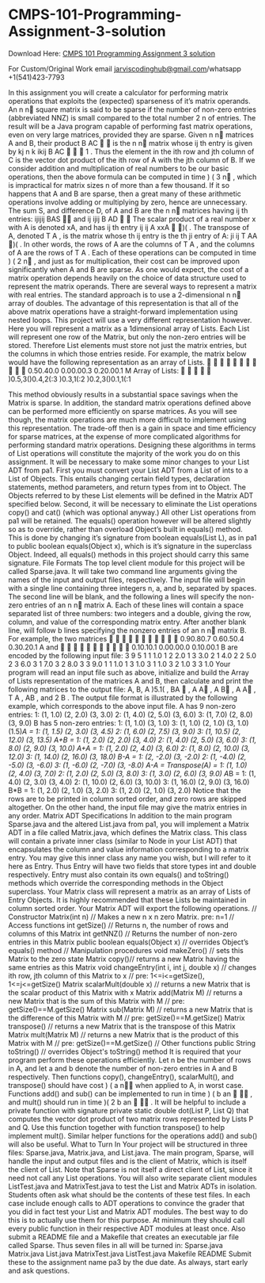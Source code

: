 # CMPS-101-Programming-Assignment-3-solution

Download Here: [CMPS 101 Programming Assignment 3 solution](https://jarviscodinghub.com/assignment/cmps-101-programming-assignment-3-solution/)

For Custom/Original Work email jarviscodinghub@gmail.com/whatsapp +1(541)423-7793

In this assignment you will create a calculator for performing matrix operations that exploits the (expected) sparseness of it’s matrix operands. An n n square matrix is said to be sparse if the number of non-zero entries (abbreviated NNZ) is small compared to the total number 2 n of entries. The result will be a Java program capable of performing fast matrix operations, even on very large matrices, provided they are sparse.
Given n n matrices A and B, their product B AC   is the n n matrix whose ij th entry is given by
kj
n
k ikij B AC    1
.
Thus the element in the ith row and jth column of C is the vector dot product of the ith row of A with the jth column of B. If we consider addition and multiplication of real numbers to be our basic operations, then the above formula can be computed in time ) ( 3 n , which is impractical for matrix sizes n of more than a few thousand. If it so happens that A and B are sparse, then a great many of these arithmetic operations involve adding or multiplying by zero, hence are unnecessary.
The sum S, and difference D, of A and B are the n n matrices having ij th entries:
ijijij BAS  and ij ijij B AD  
The scalar product of a real number x with A is denoted xA, and has ij th entry ij ij A xxA  )( . The transpose of A, denoted T A , is the matrix whose th ij entry is the th ji entry of A: ji ij T AA )( . In other words, the rows of A are the columns of T A , and the columns of A are the rows of T A . Each of these operations can be computed in time ) ( 2 n , and just as for multiplication, their cost can be improved upon significantly when A and B are sparse.
As one would expect, the cost of a matrix operation depends heavily on the choice of data structure used to represent the matrix operands. There are several ways to represent a matrix with real entries. The standard approach is to use a 2-dimensional n n array of doubles. The advantage of this representation is that all of the above matrix operations have a straight-forward implementation using nested loops. This project will use a very different representation however. Here you will represent a matrix as a 1dimensional array of Lists. Each List will represent one row of the Matrix, but only the non-zero entries will be stored. Therefore List elements must store not just the matrix entries, but the columns in which those entries reside. For example, the matrix below would have the following representation as an array of Lists.
  


    

0.50.40.0 0.00.00.3 0.20.00.1 M Array of Lists:
    
)0.5,3()0.4,2(:3 )0.3,1(:2 )0.2,3()0.1,1(:1

This method obviously results in a substantial space savings when the Matrix is sparse. In addition, the standard matrix operations defined above can be performed more efficiently on sparse matrices. As you will see though, the matrix operations are much more difficult to implement using this representation. The trade-off then is a gain in space and time efficiency for sparse matrices, at the expense of more complicated algorithms for performing standard matrix operations. Designing these algorithms in terms of List operations will constitute the majority of the work you do on this assignment.
It will be necessary to make some minor changes to your List ADT from pa1. First you must convert your List ADT from a List of ints to a List of Objects. This entails changing certain field types, declaration statements, method parameters, and return types from int to Object. The Objects referred to by these List elements will be defined in the Matrix ADT specified below. Second, it will be necessary to eliminate the List operations copy() and cat() (which was optional anyway.) All other List operations from pa1 will be retained. The equals() operation however will be altered slightly so as to override, rather than overload Object’s built in equals() method. This is done by changing it’s signature from boolean equals(List L), as in pa1 to public boolean equals(Object x), which is it’s signature in the superclass Object. Indeed, all equals() methods in this project should carry this same signature.
File Formats The top level client module for this project will be called Sparse.java. It will take two command line arguments giving the names of the input and output files, respectively. The input file will begin with a single line containing three integers n, a, and b, separated by spaces. The second line will be blank, and the following a lines will specify the non-zero entries of an n n matrix A. Each of these lines will contain a space separated list of three numbers: two integers and a double, giving the row, column, and value of the corresponding matrix entry. After another blank line, will follow b lines specifying the nonzero entries of an n n matrix B. For example, the two matrices
  


    

0.90.80.7 0.60.50.4 0.30.20.1 A and   


    

0.10.10.1 0.00.00.0 0.10.00.1 B
are encoded by the following input file:
3 9 5
1 1 1.0 1 2 2.0 1 3 3.0 2 1 4.0 2 2 5.0 2 3 6.0 3 1 7.0 3 2 8.0 3 3 9.0
1 1 1.0 1 3 1.0 3 1 1.0 3 2 1.0 3 3 1.0
Your program will read an input file such as above, initialize and build the Array of Lists representation of the matrices A and B, then calculate and print the following matrices to the output file: A, B, A )5.1( , BA  , A A , A B , A A , T A , AB , and 2 B . The output file format is illustrated by the following example, which corresponds to the above input file.
A has 9 non-zero entries: 1: (1, 1.0) (2, 2.0) (3, 3.0) 2: (1, 4.0) (2, 5.0) (3, 6.0) 3: (1, 7.0) (2, 8.0) (3, 9.0)
B has 5 non-zero entries: 1: (1, 1.0) (3, 1.0) 3: (1, 1.0) (2, 1.0) (3, 1.0)
(1.5)*A = 1: (1, 1.5) (2, 3.0) (3, 4.5) 2: (1, 6.0) (2, 7.5) (3, 9.0) 3: (1, 10.5) (2, 12.0) (3, 13.5)
A+B = 1: (1, 2.0) (2, 2.0) (3, 4.0) 2: (1, 4.0) (2, 5.0) (3, 6.0) 3: (1, 8.0) (2, 9.0) (3, 10.0)
A+A = 1: (1, 2.0) (2, 4.0) (3, 6.0) 2: (1, 8.0) (2, 10.0) (3, 12.0) 3: (1, 14.0) (2, 16.0) (3, 18.0)
B-A = 1: (2, -2.0) (3, -2.0) 2: (1, -4.0) (2, -5.0) (3, -6.0) 3: (1, -6.0) (2, -7.0) (3, -8.0)
A-A =
Transpose(A) = 1: (1, 1.0) (2, 4.0) (3, 7.0) 2: (1, 2.0) (2, 5.0) (3, 8.0) 3: (1, 3.0) (2, 6.0) (3, 9.0)
A*B = 1: (1, 4.0) (2, 3.0) (3, 4.0) 2: (1, 10.0) (2, 6.0) (3, 10.0) 3: (1, 16.0) (2, 9.0) (3, 16.0)
B*B = 1: (1, 2.0) (2, 1.0) (3, 2.0) 3: (1, 2.0) (2, 1.0) (3, 2.0)
Notice that the rows are to be printed in column sorted order, and zero rows are skipped altogether. On the other hand, the input file may give the matrix entries in any order.
Matrix ADT Specifications In addition to the main program Sparse.java and the altered List.java from pa1, you will implement a Matrix ADT in a file called Matrix.java, which defines the Matrix class. This class will contain a private inner class (similar to Node in your List ADT) that encapsulates the column and value information corresponding to a matrix entry. You may give this inner class any name you wish, but I will refer to it here as Entry. Thus Entry will have two fields that store types int and double respectively. Entry must also contain its own equals() and toString() methods which override the corresponding methods in the Object superclass. Your Matrix class will represent a matrix as an array of Lists of Entry Objects. It is highly recommended that these Lists be maintained in column sorted order. Your Matrix ADT will export the following operations.
// Constructor Matrix(int n) // Makes a new n x n zero Matrix. pre: n=1
// Access functions int getSize() // Returns n, the number of rows and columns of this Matrix int getNNZ() // Returns the number of non-zero entries in this Matrix public boolean equals(Object x) // overrides Object’s equals() method
// Manipulation procedures void makeZero() // sets this Matrix to the zero state Matrix copy()// returns a new Matrix having the same entries as this Matrix void changeEntry(int i, int j, double x) // changes ith row, jth column of this Matrix to x // pre: 1<=i<=getSize(), 1<=j<=getSize() Matrix scalarMult(double x) // returns a new Matrix that is the scalar product of this Matrix with x Matrix add(Matrix M) // returns a new Matrix that is the sum of this Matrix with M // pre: getSize()==M.getSize() Matrix sub(Matrix M) // returns a new Matrix that is the difference of this Matrix with M // pre: getSize()==M.getSize() Matrix transpose() // returns a new Matrix that is the transpose of this Matrix Matrix mult(Matrix M) // returns a new Matrix that is the product of this Matrix with M // pre: getSize()==M.getSize() // Other functions public String toString() // overrides Object's toString() method It is required that your program perform these operations efficiently. Let n be the number of rows in A, and let a and b denote the number of non-zero entries in A and B respectively. Then functions copy(), changeEntry(), scalarMult(), and transpose() should have cost ) ( a n when applied to A, in worst case. Functions add() and sub() can be implemented to run in time ) ( b an   , and mult() should run in time )( 2 b an   . It will be helpful to include a private function with signature private static double dot(List P, List Q) that computes the vector dot product of two matrix rows represented by Lists P and Q. Use this function together with function transpose() to help implement mult(). Similar helper functions for the operations add() and sub() will also be useful. What to Turn In Your project will be structured in three files: Sparse.java, Matrix.java, and List.java. The main program, Sparse, will handle the input and output files and is the client of Matrix, which is itself the client of List. Note that Sparse is not itself a direct client of List, since it need not call any List operations. You will also write separate client modules ListTest.java and MatrixTest.java to test the List and Matrix ADTs in isolation. Students often ask what should be the contents of these test files. In each case include enough calls to ADT operations to convince the grader that you did in fact test your List and Matrix ADT modules. The best way to do this is to actually use them for this purpose. At minimum they should call every public function in their respective ADT modules at least once. Also submit a README file and a Makefile that creates an executable jar file called Sparse. Thus seven files in all will be turned in: Sparse.java Matrix.java List.java MatrixTest.java ListTest.java Makefile README Submit these to the assignment name pa3 by the due date. As always, start early and ask questions.
